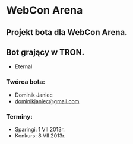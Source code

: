 # WebCon Arena
Projekt bota dla WebCon Arena.
------------------------------


## Bot grający w TRON.
* Eternal


### Twórca bota:
* Dominik Janiec
* dominikjaniec@gmail.com

### Terminy:
* Sparingi: 1 VII 2013r.
* Konkurs: 8 VII 2013r.